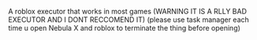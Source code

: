 A roblox executor that works in most games (WARNING IT IS A RLLY BAD EXECUTOR AND I DONT RECCOMEND IT) (please use task manager each time u open Nebula X and roblox to terminate the thing before opening)
